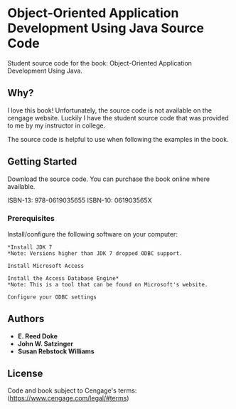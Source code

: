 # Object-Oriented Application Development Using Java Source Code

Student source code for the book: Object-Oriented Application Development Using Java.

## Why?

I love this book! Unfortunately, the source code is not available on the cengage website. Luckily I have the student source code that was provided to me by my instructor in college.

The source code is helpful to use when following the examples in the book.

## Getting Started

Download the source code. You can purchase the book online where available.

ISBN-13: 978-0619035655
ISBN-10: 061903565X

### Prerequisites

Install/configure the following software on your computer:

```
*Install JDK 7
*Note: Versions higher than JDK 7 dropped ODBC support.
```

```
Install Microsoft Access
```

```
Install the Access Database Engine*
*Note: This is a tool that can be found on Microsoft's website.
```

```
Configure your ODBC settings
```

## Authors

* **E. Reed Doke**
* **John W. Satzinger**
* **Susan Rebstock Williams**

## License

Code and book subject to Cengage's terms: (https://www.cengage.com/legal/#terms)
